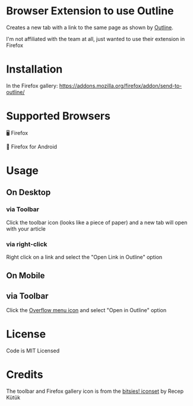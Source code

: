 # Browser Extension to use Outline

Creates a new tab with a link to the same page as shown by [Outline](https://outline.com).



I'm not affiliated with the team at all, just wanted to use their extension in Firefox

# Installation

In the Firefox gallery: https://addons.mozilla.org/firefox/addon/send-to-outline/

# Supported Browsers

🖥️ Firefox

📱 Firefox for Android

# Usage

## On Desktop

### via Toolbar
Click the toolbar icon (looks like a piece of paper) and a new tab will open with your article

### via right-click
Right click on a link and select the "Open Link in Outline" option

## On Mobile

## via Toolbar
Click the [Overflow menu icon](https://material.io/components/app-bars-top/#anatomy) and select "Open in Outline" option

# License

Code is MIT Licensed

# Credits

The toolbar and Firefox gallery icon is from the [bitsies! iconset](https://www.iconfinder.com/iconsets/bitsies) by Recep Kütük
